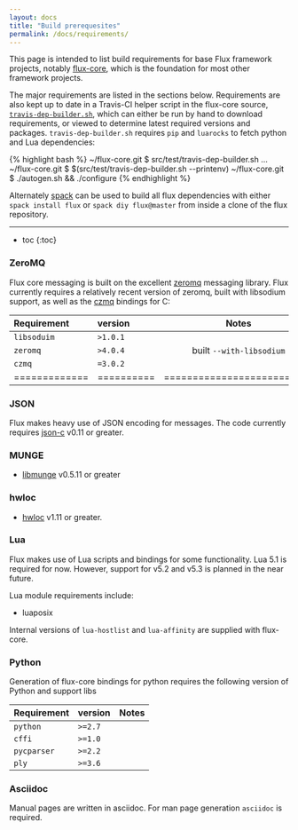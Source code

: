 ```yaml
---
layout: docs
title: "Build prerequesites"
permalink: /docs/requirements/
---
```


This page is intended to list build requirements for
base Flux framework projects, notably [flux-core](https://github.com/flux-framework/flux-core),
which is the foundation for most other framework projects.

The major requirements are listed in the sections below. Requirements are also kept
up to date in a Travis-CI helper script in the flux-core source,
[`travis-dep-builder.sh`](https://github.com/flux-framework/flux-core/blob/master/src/test/travis-dep-builder.sh),
which can either be run by hand to download requirements, or viewed to determine latest required versions
and packages. `travis-dep-builder.sh` requires `pip` and `luarocks` to fetch python and Lua dependencies:

{% highlight bash %}
~/flux-core.git $ src/test/travis-dep-builder.sh
...
~/flux-core.git $ $(src/test/travis-dep-builder.sh --printenv)
~/flux-core.git $ ./autogen.sh && ./configure 
{% endhighlight %}

Alternately [spack](https://github.com/scalability-llnl/spack) can be used to
build all flux dependencies with either `spack install flux` or `spack diy
flux@master` from inside a clone of the flux repository.

---

* toc
{:toc}

### ZeroMQ

Flux core messaging is built on the excellent [zeromq](http://zeromq.org/)
messaging library. Flux currently requires a relatively recent version of zeromq,
built with libsodium support, as well as the [czmq](https://github.com/zeromq/czmq)
bindings for C:

| Requirement | version  |   Notes                  |
|:------------|:---------|:------------------------:|
| `libsoduim` | `>1.0.1` |                          |
| `zeromq`    | `>4.0.4` | built `--with-libsodium` |
| `czmq`      | `=3.0.2` |                          |
|=============|==========|==========================|

### JSON

Flux makes heavy use of JSON encoding for messages. The code
currently requires [json-c](https://github.com/json-c/json-c)
v0.11 or greater.

### MUNGE

* [libmunge](https://github/dun/munge) v0.5.11 or greater

### hwloc

 * [hwloc](https://www.open-mpi.org/projects/hwloc/) v1.11 or greater.

### Lua
 
Flux makes use of Lua scripts and bindings for some functionality.
Lua 5.1 is required for now. However, support for v5.2 and v5.3
is planned in the near future.

Lua module requirements include:
 
 * luaposix

Internal versions of `lua-hostlist` and `lua-affinity` are supplied
with flux-core.

### Python

Generation of flux-core bindings for python requires the following
version of Python and support libs

 | Requirement | version  | Notes                    |
 |:------------|:---------|:------------------------:|
 | `python`    | `>=2.7`  |                          |
 | `cffi`      | `>=1.0`  |                          |
 | `pycparser` | `>=2.2`  |                          |
 | `ply`       | `>=3.6`  |                          |

### Asciidoc

Manual pages are written in asciidoc. For man page generation `asciidoc` is required.
